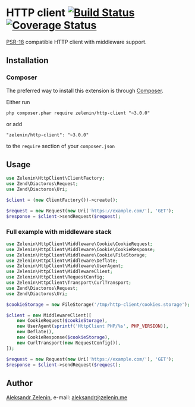 # HTTP client [![Build Status](https://travis-ci.org/zelenin/http-client.svg?branch=master)](https://travis-ci.org/zelenin/http-client) [![Coverage Status](https://coveralls.io/repos/github/zelenin/http-client/badge.svg?branch=master)](https://coveralls.io/github/zelenin/http-client?branch=master)

[PSR-18](http://www.php-fig.org/psr/psr-18/) compatible HTTP client with middleware support.

## Installation

### Composer

The preferred way to install this extension is through [Composer](http://getcomposer.org/).

Either run

```
php composer.phar require zelenin/http-client "~3.0.0"
```

or add

```
"zelenin/http-client": "~3.0.0"
```

to the ```require``` section of your ```composer.json```

## Usage

```php
use Zelenin\HttpClient\ClientFactory;
use Zend\Diactoros\Request;
use Zend\Diactoros\Uri;

$client = (new ClientFactory())->create();

$request = new Request(new Uri('https://example.com/'), 'GET');
$response = $client->sendRequest($request);
```

### Full example with middleware stack

```php
use Zelenin\HttpClient\Middleware\Cookie\CookieRequest;
use Zelenin\HttpClient\Middleware\Cookie\CookieResponse;
use Zelenin\HttpClient\Middleware\Cookie\FileStorage;
use Zelenin\HttpClient\Middleware\Deflate;
use Zelenin\HttpClient\Middleware\UserAgent;
use Zelenin\HttpClient\MiddlewareClient;
use Zelenin\HttpClient\RequestConfig;
use Zelenin\HttpClient\Transport\CurlTransport;
use Zend\Diactoros\Request;
use Zend\Diactoros\Uri;

$cookieStorage = new FileStorage('/tmp/http-client/cookies.storage');

$client = new MiddlewareClient([
    new CookieRequest($cookieStorage),
    new UserAgent(sprintf('HttpClient PHP/%s', PHP_VERSION)),
    new Deflate(),
    new CookieResponse($cookieStorage),
    new CurlTransport(new RequestConfig()),
]);

$request = new Request(new Uri('https://example.com/'), 'GET');
$response = $client->sendRequest($request);
```

## Author

[Aleksandr Zelenin](https://github.com/zelenin/), e-mail: [aleksandr@zelenin.me](mailto:aleksandr@zelenin.me)
